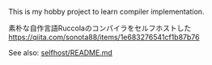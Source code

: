 This is my hobby project to learn compiler implementation.

素朴な自作言語Ruccolaのコンパイラをセルフホストした  
https://qiita.com/sonota88/items/1e683276541cf1b87b76

See also: [selfhost/README.md](selfhost/README.md)
